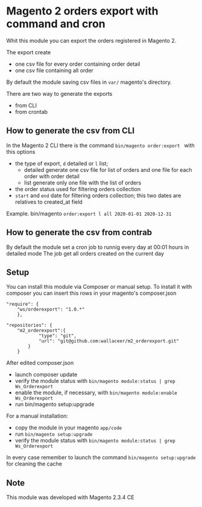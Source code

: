 # Magento 2 orders export with command and cron

Whit this module you can export the orders registered in Magento 2.

The export create
- one csv file for every order containing order detail
- one csv file containing all order

By default the module saving csv files in `var/` magento's directory.

There are two way to generate the exports
* from CLI 
* from crontab

## How to generate the csv from CLI
In the Magento 2 CLI there is the command 
`bin/magento order:export ` with this options
* the type of export, `d` detailed or `l` list; 
    - detailed generate one csv file for list of orders and one file for each order with order detail
    - list generate only one file with the list of orders
* the order status used for filtering orders collection
* `start` and `end` date for filtering orders collection; this two dates are relatives to created_at field     

Example.
bin/magento `order:export l all 2020-01-01 2020-12-31`

## How to generate the csv from contrab 
By default the module set a cron job to runnig every day at 00:01 hours in detailed mode
The job get all orders created on the current day

## Setup

You can install this module via Composer or manual setup.
To install it with composer you can insert this rows in your magento's composer.json
```
"require": {
	"ws/orderexport": "1.0.*"
    },
```
```
"repositories": {
	"m2_orderexport":{
            "type": "git",
            "url": "git@github.com:wallaceer/m2_orderexport.git"
        }
    }
```
  
After edited composer.json 
- launch composer update
- verify the module status with `bin/magento module:status | grep Ws_Orderexport`
- enable the module, if necessary, with `bin/magento module:enable Ws_Orderexport`
- run bin/magento setup:upgrade
    
For a manual installation:
* copy the module in your magento `app/code`
* run `bin/magento setup:upgrade`
* verify the module status with `bin/magento module:status | grep Ws_Orderexport`


In every case remember to launch the command `bin/magento setup:upgrade` for cleaning the cache


## Note
This module was developed with Magento 2.3.4 CE   
